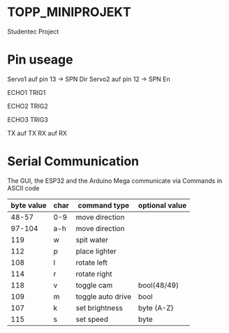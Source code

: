 # TOPP_MINIPROJEKT
Studentec Project

# Pin useage
Servo1 auf pin 13 -> SPN Dir
Servo2 auf pin 12 -> SPN En

ECHO1
TRIG1

ECHO2
TRIG2

ECHO3
TRIG3

TX auf TX
RX auf RX

# Serial Communication 
The GUI, the ESP32 and the Arduino Mega communicate via Commands in ASCII code

| byte value | char | command type | optional value |
| --- | --- | --- | --- |
| 48-57 | 0-9 | move direction | | 
| 97-104 | a-h | move direction | | 
| 119 | w | spit water | |
| 112 | p | place lighter | |
| 108 | l | rotate left | |
| 114 | r | rotate right | |
| 118 | v | toggle cam | bool(48/49) |
| 109 | m | toggle auto drive | bool |
| 107 | k | set brightness | byte (A-Z) |
| 115 | s | set speed | byte |
